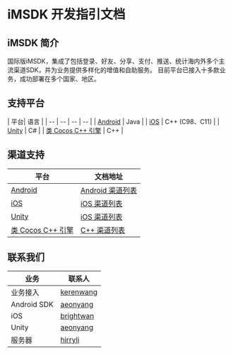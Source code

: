 # iMSDK 开发指引文档

## iMSDK 简介

国际版iMSDK，集成了包括登录、好友、分享、支付、推送、统计海内外多个主流渠道SDK，并为业务提供多样化的增值和自助服务。 目前平台已接入十多款业务，成功部署在多个国家、地区。

## 支持平台

| 平台| 语言 |
| -- | -- | -- | -- |
| [Android](Android/README.md) | Java |
| [iOS](iOS/README.md) | C++ (C98、C11) |
| [Unity](Unity/README.md) | C# |
| [类 Cocos C++ 引擎](Cpp/README.md) | C++ |

## 渠道支持

| 平台 | 文档地址 |
| -- | -- |
| [Android](Android/README.md) | [Android 渠道列表](Android/ChannelList.md) |
| [iOS](iOS/README.md) | [iOS 渠道列表](iOS/ChannelList.md) |
| [Unity](Unity/README.md) | [iOS 渠道列表](Unity/ChannelList.md) |
| [类 Cocos C++ 引擎](Cpp/README.md) | [C++ 渠道列表](Cpp/ChannelList.md) |

## 联系我们

| 业务 | 联系人 |
| -- | -- |
| 业务接入 | [kerenwang](kerenwang@tencent.com) |
| Android SDK | [aeonyang](aeonyang@tencent.com) |
| iOS | [brightwan](brightwan@tencent.com) |
| Unity | [aeonyang](aeonyang@tencent.com) |
| 服务器 | [hirryli](hirryli@tencent.com) |









